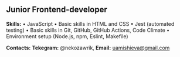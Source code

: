 ## Junior Frontend-developer 
**Skills:**
• JavaScript
• Basic skills in HTML and CSS
• Jest (automated testing)
• Basic skills in Git, GitHub, GitHub Actions, Code Climate
• Environment setup (Node.js, npm, Eslint, Makefile)

**Contacts:**
**Tekegram:** @nekozawrik, **Email:** uamishieva@gmail.com


<!--
**kotyasher/kotyasher** is a ✨ _special_ ✨ repository because its `README.md` (this file) appears on your GitHub profile.

Here are some ideas to get you started:

- 🔭 I’m currently working on ...
- 🌱 I’m currently learning ...
- 👯 I’m looking to collaborate on ...
- 🤔 I’m looking for help with ...
- 💬 Ask me about ...
- 📫 How to reach me: ...
- 😄 Pronouns: ...
- ⚡ Fun fact: ...
-->
